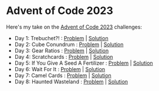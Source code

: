 # Advent of Code 2023

Here's my take on the [Advent of Code 2023](https://adventofcode.com/) challenges:

- Day 1: Trebuchet?! : [Problem](https://adventofcode.com/2023/day/1) | [Solution](solutions/day-1/solution.js)
- Day 2: Cube Conundrum : [Problem](https://adventofcode.com/2023/day/2) | [Solution](solutions/day-2/solution.js)
- Day 3: Gear Ratios : [Problem](https://adventofcode.com/2023/day/3) | [Solution](solutions/day-3/solution.js)
- Day 4: Scratchcards : [Problem](https://adventofcode.com/2023/day/4) | [Solution](solutions/day-4/solution.js)
- Day 5: If You Give A Seed A Fertilizer : [Problem](https://adventofcode.com/2023/day/5) | [Solution](solutions/day-5/solution.js)
- Day 6: Wait For It : [Problem](https://adventofcode.com/2023/day/6) | [Solution](solutions/day-6/solution.js)
- Day 7: Camel Cards : [Problem](https://adventofcode.com/2023/day/7) | [Solution](solutions/day-7/solution.js)
- Day 8: Haunted Wasteland : [Problem](https://adventofcode.com/2023/day/8) | [Solution](solutions/day-8/solution.js)